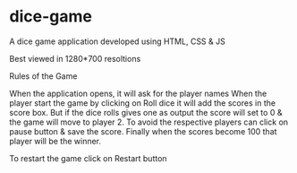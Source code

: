 # dice-game
A dice game application developed using HTML, CSS &amp; JS

Best viewed in 1280*700 resoltions

Rules of the Game

When the application opens, it will ask for the player names
When the player start the game by clicking on Roll dice it will add the scores in the score box. But if the dice rolls gives one as output the score will set to 0  & 
the game will move to player 2. To avoid the respective players can click on pause button & save the score.
Finally when the scores become 100 that player will be the winner.

To restart the game click on Restart button
